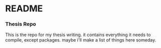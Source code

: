 # README #

### Thesis Repo ###

This is the repo for my thesis writing.
it contains everything it needs to compile, except packages.
maybe i'll make a list of things here someday.